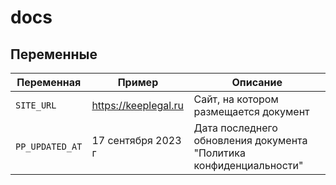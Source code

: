 # docs


## Переменные

| Переменная      | Пример               | Описание                                                           |
|-----------------|----------------------|--------------------------------------------------------------------|
| `SITE_URL`      | https://keeplegal.ru | Сайт, на котором размещается документ                              |
| `PP_UPDATED_AT` | 17 сентября 2023 г   | Дата последнего обновления документа "Политика конфиденциальности" |
